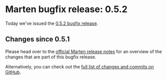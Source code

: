 # Marten bugfix release: 0.5.2

Today we've issued the [0.5.2 bugfix release](https://martenframework.com/docs/the-marten-project/release-notes/0.5.2).

## Changes since 0.5.1

Please head over to the [official Marten release notes](https://martenframework.com/docs/the-marten-project/release-notes/0.5.2) for an overview of the changes that are part of this bugfix release.

Alternatively, you can check out the [full list of changes and commits on GitHub](https://github.com/martenframework/marten/compare/v0.5.1...v0.5.2).
